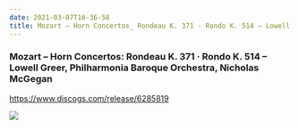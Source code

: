 ```yaml
---
date: 2021-03-07T16-36-58
title: Mozart – Horn Concertos_ Rondeau K. 371 · Rondo K. 514 – Lowell Greer, Philharmonia Baroque Orchestra, Nicholas McGegan
---
```

### Mozart – Horn Concertos: Rondeau K. 371 · Rondo K. 514 – Lowell Greer, Philharmonia Baroque Orchestra, Nicholas McGegan
https://www.discogs.com/release/6285819


![](dayone-moment://DC2CB000EC854CEC8A0B0D68FA8FC266)
